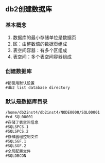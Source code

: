 ## db2创建数据库
### 基本概念
1. 数据库的最小存储单位是数据页
2. 区：由整数倍的数据页组成
3. 表空间容器：有多个区组成
4. 表空间：多个表空间容器组成

### 创建数据库
```
#都使用默认设置
#db2 list database directory
```
### 默认是数据库目录
```
/home/db2inst4/db2inst4/NODE0000/SQL00001
#cd SQL00001
#存储了表空间信息
#SQLSPCS.1
#SQLSPCS.2
#存储器组控制文件
#SQLSGF.1
#SQLSGF.2
#全局配置文件
#SQLDBCON
```


